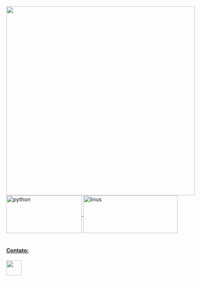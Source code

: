 <html>
<body>
  <div style="display: inline_block"">
    <a href="https://github.com/jamirnasci">
    <img width="500" src="https://github-readme-stats.vercel.app/api/top-langs/?username=jamirnasci&layout=compact&langs_count=7&theme=dark"/>
  </div>
  <div style="display: block">
    <img align="center" alt="python" height="100" width="200" src="https://static1.makeuseofimages.com/wordpress/wp-content/uploads/2018/10/No-Python-Language.jpg">
    <img align="center" alt="linus" height="100" width="250" src="https://media.tenor.com/dq8yuzNDkWkAAAAC/linus-torvalds.gif">
  </div>
    <br>
  <div>
    <h4>Contato: </h4>
    <a href="http://api.whatsapp.com/send?phone=+5591983733745" target="_blank">
    <img width="40" height="40" src="https://cdn-icons-png.flaticon.com/512/1384/1384055.png" target="_blank"></a>
  </div>
</body>
</html>
